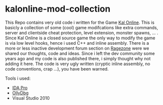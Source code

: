 # kalonline-mod-collection

This Repo contains very old code i written for the Game [Kal Online](https://en.wikipedia.org/wiki/Kal_Online). This is basicly a collection of some (cool) game modifcations like extra commands, server and clientside cheat protection, level extension, monster spawns, ... . Since Kal Online is a closed source game the only way to modify the game is via low level hooks, hence i used C++ and inline assembly. There is a more or less inactive development forum section on [Ragezone](http://forum.ragezone.com/f241/) were we shared our thoughts, code and ideas. Since i left the dev community some years ago and my code is also published there, i simply thought why not adding it here. The code is very ugly written (cryptic inline assembly, no code conventions, crap ...), you have been warned.

Tools i used:

 - [IDA Pro](https://www.hex-rays.com/products/ida/)
 - [OllyDbg](http://ollydbg.de/)
 - Visual Studio 2010

